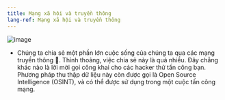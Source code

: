 ```yaml
---
title: Mạng xã hội và truyền thông
lang-ref: Mạng xã hội và truyền thông
---
```


![image](https://user-images.githubusercontent.com/526959/47544665-6744c900-d912-11e8-8ffd-2dedab5f5c60.png)

- Chúng ta chia sẻ một phần lớn cuộc sống của chúng ta qua các mạng truyền thông 🤳. Thỉnh thoảng, việc chia sẻ này là quá nhiều. Đây chẳng khác nào là lời mời gọi công khai cho các hacker thử tấn công bạn. Phương pháp thu thập dữ liệu này còn được gọi là Open Source Intelligence (OSINT), và có thể được sử dụng trong một cuộc tấn công mạng.
